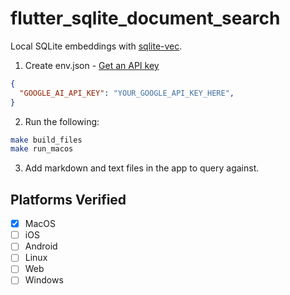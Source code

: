 # flutter_sqlite_document_search

Local SQLite embeddings with [sqlite-vec](https://github.com/asg017/sqlite-vec).

1. Create env.json - [Get an API key](https://aistudio.google.com/app/apikey)

```json
{
  "GOOGLE_AI_API_KEY": "YOUR_GOOGLE_API_KEY_HERE",
}
```

2. Run the following:

```bash
make build_files
make run_macos
```

3. Add markdown and text files in the app to query against.

## Platforms Verified

- [X] MacOS
- [ ] iOS
- [ ] Android
- [ ] Linux
- [ ] Web
- [ ] Windows
